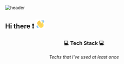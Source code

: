 <!--
**NinNiNanNa/NinNiNanNa** is a ✨ _special_ ✨ repository because its `README.md` (this file) appears on your GitHub profile.

Here are some ideas to get you started:

- 🔭 I’m currently working on ...
- 🌱 I’m currently learning ...
- 👯 I’m looking to collaborate on ...
- 🤔 I’m looking for help with ...
- 💬 Ask me about ...
- 📫 How to reach me: ...
- 😄 Pronouns: ...
- ⚡ Fun fact: ...
-->
![header](https://capsule-render.vercel.app/api?type=waving&color=gradient&height=250&section=header&text=Good%20to%20see%20you%20🤗&desc=I'm%20Sojin%20:%20%29&fontSize=60&fontAlignY=35&descSize=25&descAlignY=55&animation=fadeIn)

## Hi there ❗ <img src="./images/wave-hello.gif" height="30">

<div align=center>
  
### 💻 Tech Stack 💻
###### Techs that I've used at least once

</div>
